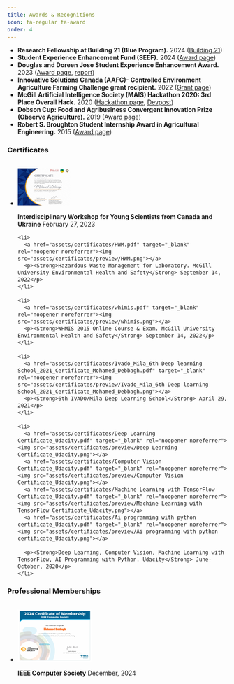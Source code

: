 ```yaml
---
title: Awards & Recognitions
icon: fa-regular fa-award
order: 4
---
```

- **Research Fellowship at Building 21 (Blue Program).** 2024 ([Building 21](https://www.building21.ca/))
- **Student Experience Enhancement Fund (SEEF).** 2024 ([Award page](https://www.mcgill.ca/osas/internshipawards))
- **Douglas and Doreen Jose Student Experience Enhancement Award.** 2023 ([Award page](https://www.mcgill.ca/osas/internshipawards), [report](https://www.mcgill.ca/osas/files/osas/mohammed_debaugh_et_al._seef_2023_deepbloom_open_source_sensor_platform.pdf))
- **Innovative Solutions Canada (AAFC)- Controlled Environment Agriculture Farming Challenge grant recipient.** 2022 ([Grant page](https://ised-isde.canada.ca/site/innovative-solutions-canada/en/enhancing-automation-controlled-environment-agriculture-farming))
- **McGill Artificial Intelligence Society (MAIS) Hackathon 2020: 3rd Place Overall Hack.** 2020 ([Hackathon page](https://mais-hacks-2020.devpost.com/), [Devpost](https://devpost.com/software/plant-disease-identifier))
- **Dobson Cup: Food and Agribusiness Convergent Innovation Prize (Observe Agriculture).** 2019 ([Award page](https://www.mcgill.ca/dobson/article/dobson-winners/winners-mcgill-dobson-cup-2019-powered-national-bank))
- **Robert S. Broughton Student Internship Award in Agricultural Engineering.** 2015 ([Award page](https://www.mcgill.ca/osas/internships/studentinfo))

<h3 style="text-align: left; margin-bottom:32px;">Certificates</h3>


<div style="text-align: left">

  <ul>
    <li>
      <a href="assets/certificates/20230227-Interdisciplinary Workshop for Young Scientists from Canada and Ukraine.pdf" target="_blank" rel="noopener noreferrer"><img src="assets/certificates/preview/20230227-Interdisciplinary Workshop for Young Scientists from Canada and Ukraine.png"></a>
      <p><Strong>Interdisciplinary Workshop for Young Scientists from Canada and Ukraine</Strong> February 27, 2023</p>
    </li>

    <li>
      <a href="assets/certificates/HWM.pdf" target="_blank" rel="noopener noreferrer"><img src="assets/certificates/preview/HWM.png"></a>
      <p><Strong>Hazardous Waste Management for Laboratory. McGill University Environmental Health and Safety</Strong> September 14, 2022</p>
    </li>

    <li>
      <a href="assets/certificates/whimis.pdf" target="_blank" rel="noopener noreferrer"><img src="assets/certificates/preview/whimis.png"></a>
      <p><Strong>WHMIS 2015 Online Course & Exam. McGill University Environmental Health and Safety</Strong> September 14, 2022</p>
    </li>

    <li>
      <a href="assets/certificates/Ivado_Mila_6th Deep learning School_2021_Certificate_Mohamed_Debbagh.pdf" target="_blank" rel="noopener noreferrer"><img src="assets/certificates/preview/Ivado_Mila_6th Deep learning School_2021_Certificate_Mohamed_Debbagh.png"></a>
      <p><Strong>6th IVADO/Mila Deep Learning School</Strong> April 29, 2021</p>
    </li>

    <li>
      <a href="assets/certificates/Deep Learning Certificate_Udacity.pdf" target="_blank" rel="noopener noreferrer"><img src="assets/certificates/preview/Deep Learning Certificate_Udacity.png"></a>
      <a href="assets/certificates/Computer Vision Certificate_Udacity.pdf" target="_blank" rel="noopener noreferrer"><img src="assets/certificates/preview/Computer Vision Certificate_Udacity.png"></a>
      <a href="assets/certificates/Machine Learning with TensorFlow Certificate_Udacity.pdf" target="_blank" rel="noopener noreferrer"><img src="assets/certificates/preview/Machine Learning with TensorFlow Certificate_Udacity.png"></a>
      <a href="assets/certificates/Ai programming with python certificate_Udacity.pdf" target="_blank" rel="noopener noreferrer"><img src="assets/certificates/preview/Ai programming with python certificate_Udacity.png"></a>

      <p><Strong>Deep Learning, Computer Vision, Machine Learning with TensorFlow, AI Programming with Python. Udacity</Strong> June-October, 2020</p>
    </li>
  </ul>

</div>

<h3 style="text-align: left; margin-bottom:32px;">Professional Memberships</h3>

<div style="text-align: left">

  <ul>
    <li>
      <a href="assets/certificates/ieeecs.pdf" target="_blank" rel="noopener noreferrer"><img src="assets/certificates/preview/ieeecs.png"></a>
      <p><Strong>IEEE Computer Society</Strong> December, 2024</p>
    </li>
  </ul>

</div>